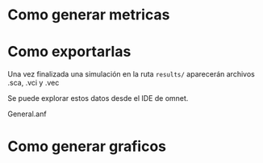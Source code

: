 # Como generar metricas

# Como exportarlas

Una vez finalizada una simulación en la ruta `results/` aparecerán archivos .sca, .vci y .vec

Se puede explorar estos datos desde el IDE de omnet.


General.anf

# Como generar graficos

